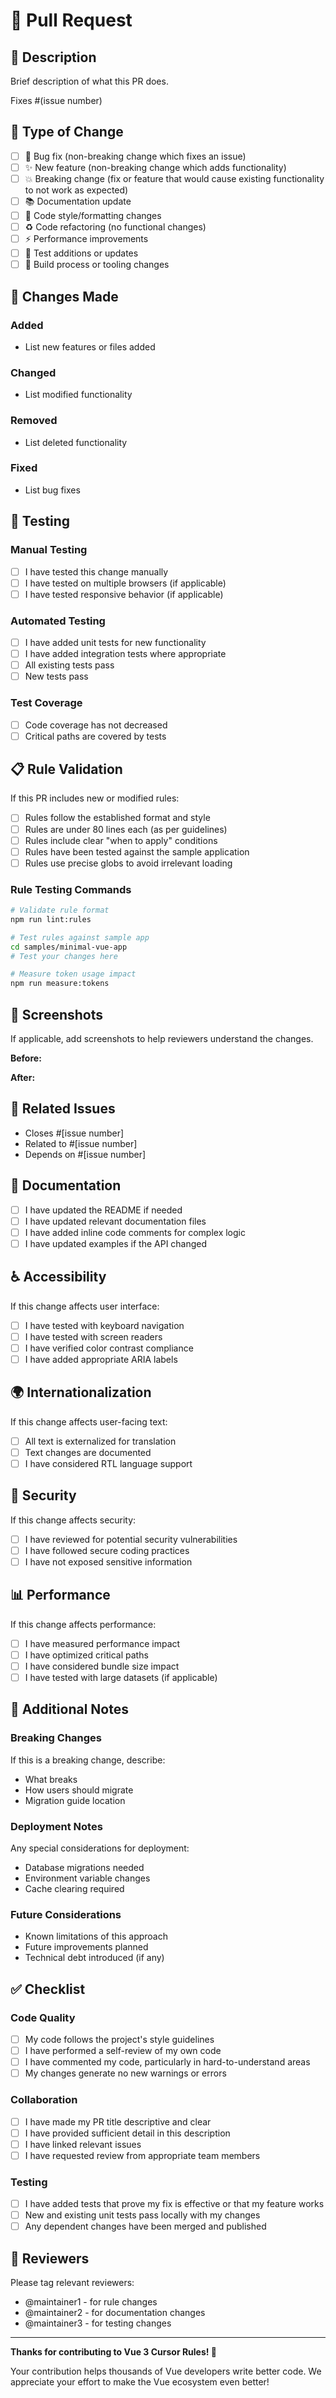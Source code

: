 # 🚀 Pull Request

## 📝 Description

Brief description of what this PR does.

Fixes #(issue number)

## 🎯 Type of Change

- [ ] 🐛 Bug fix (non-breaking change which fixes an issue)
- [ ] ✨ New feature (non-breaking change which adds functionality)
- [ ] 💥 Breaking change (fix or feature that would cause existing functionality to not work as expected)
- [ ] 📚 Documentation update
- [ ] 🎨 Code style/formatting changes
- [ ] ♻️ Code refactoring (no functional changes)
- [ ] ⚡ Performance improvements
- [ ] 🧪 Test additions or updates
- [ ] 🔧 Build process or tooling changes

## 🔄 Changes Made

### Added
- List new features or files added

### Changed
- List modified functionality

### Removed
- List deleted functionality

### Fixed
- List bug fixes

## 🧪 Testing

### Manual Testing
- [ ] I have tested this change manually
- [ ] I have tested on multiple browsers (if applicable)
- [ ] I have tested responsive behavior (if applicable)

### Automated Testing
- [ ] I have added unit tests for new functionality
- [ ] I have added integration tests where appropriate
- [ ] All existing tests pass
- [ ] New tests pass

### Test Coverage
- [ ] Code coverage has not decreased
- [ ] Critical paths are covered by tests

## 📋 Rule Validation

If this PR includes new or modified rules:

- [ ] Rules follow the established format and style
- [ ] Rules are under 80 lines each (as per guidelines)
- [ ] Rules include clear "when to apply" conditions
- [ ] Rules have been tested against the sample application
- [ ] Rules use precise globs to avoid irrelevant loading

### Rule Testing Commands
```bash
# Validate rule format
npm run lint:rules

# Test rules against sample app
cd samples/minimal-vue-app
# Test your changes here

# Measure token usage impact
npm run measure:tokens
```

## 📱 Screenshots

If applicable, add screenshots to help reviewers understand the changes.

**Before:**
<!-- Screenshot or description of before state -->

**After:**
<!-- Screenshot or description of after state -->

## 🔗 Related Issues

- Closes #[issue number]
- Related to #[issue number]
- Depends on #[issue number]

## 📖 Documentation

- [ ] I have updated the README if needed
- [ ] I have updated relevant documentation files
- [ ] I have added inline code comments for complex logic
- [ ] I have updated examples if the API changed

## ♿ Accessibility

If this change affects user interface:

- [ ] I have tested with keyboard navigation
- [ ] I have tested with screen readers
- [ ] I have verified color contrast compliance
- [ ] I have added appropriate ARIA labels

## 🌍 Internationalization

If this change affects user-facing text:

- [ ] All text is externalized for translation
- [ ] Text changes are documented
- [ ] I have considered RTL language support

## 🔐 Security

If this change affects security:

- [ ] I have reviewed for potential security vulnerabilities
- [ ] I have followed secure coding practices
- [ ] I have not exposed sensitive information

## 📊 Performance

If this change affects performance:

- [ ] I have measured performance impact
- [ ] I have optimized critical paths
- [ ] I have considered bundle size impact
- [ ] I have tested with large datasets (if applicable)

## 💭 Additional Notes

### Breaking Changes
If this is a breaking change, describe:
- What breaks
- How users should migrate
- Migration guide location

### Deployment Notes
Any special considerations for deployment:
- Database migrations needed
- Environment variable changes
- Cache clearing required

### Future Considerations
- Known limitations of this approach
- Future improvements planned
- Technical debt introduced (if any)

## ✅ Checklist

### Code Quality
- [ ] My code follows the project's style guidelines
- [ ] I have performed a self-review of my own code
- [ ] I have commented my code, particularly in hard-to-understand areas
- [ ] My changes generate no new warnings or errors

### Collaboration
- [ ] I have made my PR title descriptive and clear
- [ ] I have provided sufficient detail in this description
- [ ] I have linked relevant issues
- [ ] I have requested review from appropriate team members

### Testing
- [ ] I have added tests that prove my fix is effective or that my feature works
- [ ] New and existing unit tests pass locally with my changes
- [ ] Any dependent changes have been merged and published

## 👥 Reviewers

Please tag relevant reviewers:
- @maintainer1 - for rule changes
- @maintainer2 - for documentation changes  
- @maintainer3 - for testing changes

---

**Thanks for contributing to Vue 3 Cursor Rules! 🎉**

Your contribution helps thousands of Vue developers write better code. We appreciate your effort to make the Vue ecosystem even better!